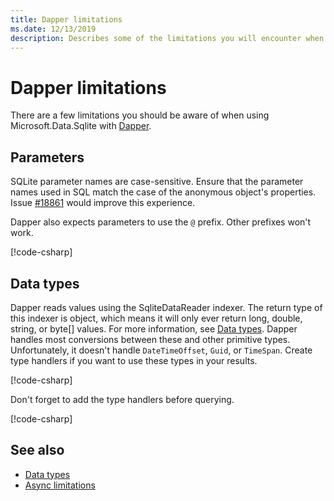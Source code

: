 ```yaml
---
title: Dapper limitations
ms.date: 12/13/2019
description: Describes some of the limitations you will encounter when using Dapper.
---
```

# Dapper limitations

There are a few limitations you should be aware of when using Microsoft.Data.Sqlite with [Dapper](https://stackexchange.github.io/Dapper/).

## Parameters

SQLite parameter names are case-sensitive. Ensure that the parameter names used in SQL match the case of the anonymous object's properties. Issue [#18861](https://github.com/aspnet/EntityFrameworkCore/issues/18861) would improve this experience.

Dapper also expects parameters to use the `@` prefix. Other prefixes won't work.

[!code-csharp[](../../../../samples/snippets/standard/data/sqlite/DapperSample/Program.cs?name=snippet_Parameter)]

## Data types

Dapper reads values using the SqliteDataReader indexer. The return type of this indexer is object, which means it will only ever return long, double, string, or byte[] values. For more information, see [Data types](types.md). Dapper handles most conversions between these and other primitive types. Unfortunately, it doesn't handle `DateTimeOffset`, `Guid`, or `TimeSpan`. Create type handlers if you want to use these types in your results.

[!code-csharp[](../../../../samples/snippets/standard/data/sqlite/DapperSample/Program.cs?name=snippet_TypeHandlers)]

Don't forget to add the type handlers before querying.

[!code-csharp[](../../../../samples/snippets/standard/data/sqlite/DapperSample/Program.cs?name=snippet_AddTypeHandlers)]

## See also

* [Data types](types.md)
* [Async limitations](async.md)
